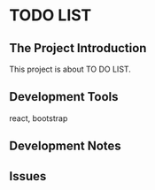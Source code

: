 # TODO LIST

## The Project Introduction

This project is about TO DO LIST.

## Development Tools

react, bootstrap


## Development Notes


## Issues